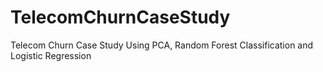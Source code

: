 # TelecomChurnCaseStudy
Telecom Churn Case Study Using PCA, Random Forest Classification and Logistic Regression
